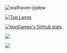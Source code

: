 
![wallhaven-jxjdew](https://github.com/textGamex/textGamex/assets/69706040/1cf2ed85-9ac3-4c1a-a250-00915f5d1313)


[![Top Langs](https://github-readme-stats.vercel.app/api/top-langs/?username=textGamex&layout=donut)](https://github.com/anuraghazra/github-readme-stats)

[![textGamex's GitHub stats](https://github-readme-stats.vercel.app/api?username=textGamex&theme=radical&show_icons=true)](https://github.com/anuraghazra/github-readme-stats)

![](https://count.getloli.com/get/@textGamex.github.readme)

![](https://visitor-badge.glitch.me/badge?page_id=textGamex.github.home&left_color=green&right_color=red)

